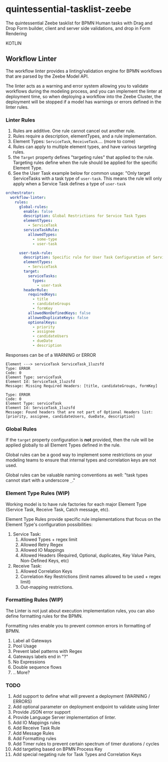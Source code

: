 # quintessential-tasklist-zeebe
The quintessential Zeebe tasklist for BPMN Human tasks with Drag and Drop Form builder, client and server side validations, and drop in Form Rendering

KOTLIN



## Workflow Linter

The workflow linter provides a linting/validation engine for BPMN workflows that are parsed by the Zeebe Model API.

The linter acts as a warning and error system allowing you to validate workflows during the modeling process, and you can 
implement the linter at deployment time, so when deploying a workflow into the Zeebe Cluster, the deployment will be stopped if a model has warnings or errors defined in the linter rules.

### Linter Rules

1. Rules are additive.  One rule cannot cancel out another rule.
1. Rules require a description, elementTypes, and a rule implementation.
1. Element Types: `ServiceTask`, `ReceiveTask`.... (more to come)
1. Rules can apply to multiple element types, and have various targeting rules.
1. the `Target` property defines "targeting rules" that applied to the rule.  Targeting rules define when the rule should be applied for the specific Element Type.
1. See the User Task example below for common usage: "Only target ServiceTasks with a task type of `user-task`.  This means the rule will only apply when a Service Task defines a type of `user-task` 

```yaml
orchestrator:
  workflow-linter:
    rules:
      global-rules:
        enable: false
        description: Global Restrictions for Service Task Types
        elementTypes:
          - ServiceTask
        serviceTaskRule:
          allowedTypes:
            - some-type
            - user-task

      user-task-rule:
        description: Specific rule for User Task Configuration of Service Tasks
        elementTypes:
          - ServiceTask
        target:
          serviceTasks:
            types:
              - user-task
        headerRule:
          requiredKeys:
            - title
            - candidateGroups
            - formKey
          allowedNonDefinedKeys: false
          allowedDuplicateKeys: false
          optionalKeys:
            - priority
            - assignee
            - candidateUsers
            - dueDate
            - description
```


Responses can be of a WARNING or ERROR

```
Element ---> serviceTask ServiceTask_1luzsfd
Type: ERROR
Code: 0
Element Type: serviceTask
Element Id: ServiceTask_1luzsfd
Message: Missing Required Headers: [title, candidateGroups, formKey]

Type: ERROR
Code: 0
Element Type: serviceTask
Element Id: ServiceTask_1luzsfd
Message: Found headers that are not part of Optional Headers list: [priority, assignee, candidateUsers, dueDate, description]
```

### Global Rules

If the `target` property configuration is **not** provided, then the rule will be applied globally to all Element Types defined in the rule.

Global rules can be a good way to implement some restrictions on your modeling teams to ensure that internal types and correlation keys are not used.

Global rules can be valuable naming conventions as well: "task types cannot start with a underscore `_`."

### Element Type Rules (WIP)

Working model is to have rule factories for each major Element Type (Service Task, Receive Task, Catch message, etc).

Element Type Rules provide specific rule implementations that focus on the Element Type's configuration possibilities:

1. Service Task:
   1. Allowed Types + regex limit
   1. Allowed Retry Regex
   1. Allowed IO Mappings
   1. Allowed Headers (Required, Optional, duplicates, Key Value Pairs, Non-Defined Keys, etc)
1. Receive Task:
   1. Allowed Correlation Keys
   1. Correlation Key Restrictions (limit names allowed to be used + regex limit)
   1. Out-mapping restrictions.


### Formatting Rules (WIP)

The Linter is not just about execution implementation rules, you can also define formatting rules for the BPMN.

Formatting rules enable you to prevent common errors in formatting of BPMN.

1. Label all Gateways
1. Pool Usage
1. Prevent label patterns with Regex
1. Gateways labels end in "?"
1. No Expressions
1. Double sequence flows
1. .. More?


### TODO

1. Add support to define what will prevent a deployment (WARNING / ERRORS)
1. Add optional parameter on deployment endpoint to validate using linter
1. Provide JSON error support
1. Provide Language Server implementation of linter.
1. Add IO Mappings rules
1. Add Receive Task Rule
1. Add Message Rules
1. Add Formatting rules
1. Add Timer rules to prevent certain spectrum of timer durations / cycles
1. Add targeting based on BPMN Process Key
1. Add special negating rule for Task Types and Correlation Keys